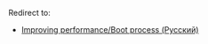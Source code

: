 Redirect to:

*   [Improving performance/Boot process (Русский)](/index.php/Improving_performance/Boot_process_(%D0%A0%D1%83%D1%81%D1%81%D0%BA%D0%B8%D0%B9) "Improving performance/Boot process (Русский)")